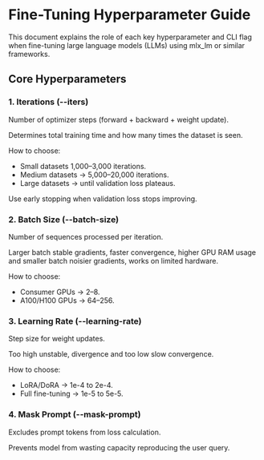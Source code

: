 # Fine-Tuning Hyperparameter Guide

This document explains the role of each key hyperparameter and CLI flag when fine-tuning large language models (LLMs) using mlx_lm or similar frameworks.

## Core Hyperparameters

### 1. Iterations (--iters)

Number of optimizer steps (forward + backward + weight update).

Determines total training time and how many times the dataset is seen.

How to choose:
* Small datasets 1,000–3,000 iterations.
* Medium datasets → 5,000–20,000 iterations.
* Large datasets → until validation loss plateaus.

Use early stopping when validation loss stops improving.

### 2. Batch Size (--batch-size)

Number of sequences processed per iteration.

Larger batch stable gradients, faster convergence, higher GPU RAM usage and smaller batch noisier gradients, works on limited hardware.

How to choose:
* Consumer GPUs → 2–8.
* A100/H100 GPUs → 64–256.

### 3. Learning Rate (--learning-rate)

Step size for weight updates.

Too high unstable, divergence and too low slow convergence.

How to choose:
* LoRA/DoRA → 1e-4 to 2e-4.
* Full fine-tuning → 1e-5 to 5e-5.

### 4. Mask Prompt (--mask-prompt)

Excludes prompt tokens from loss calculation.

Prevents model from wasting capacity reproducing the user query.
